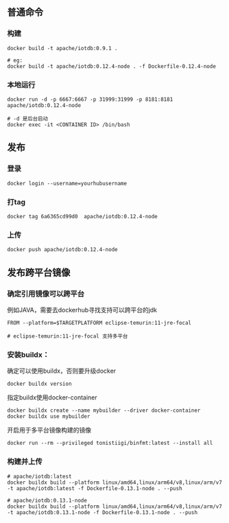 ## 普通命令
### 构建
```
docker build -t apache/iotdb:0.9.1 .

# eg: 
docker build -t apache/iotdb:0.12.4-node . -f Dockerfile-0.12.4-node
```
### 本地运行
```
docker run -d -p 6667:6667 -p 31999:31999 -p 8181:8181 apache/iotdb:0.12.4-node

# -d 是后台启动
docker exec -it <CONTAINER ID> /bin/bash
```


## 发布
### 登录
```
docker login --username=yourhubusername 
```
### 打tag
``` 
docker tag 6a6365cd99d0  apache/iotdb:0.12.4-node
```
### 上传
```
docker push apache/iotdb:0.12.4-node
```
## 发布跨平台镜像
### 确定引用镜像可以跨平台
例如JAVA，需要去dockerhub寻找支持可以跨平台的jdk
```
FROM --platform=$TARGETPLATFORM eclipse-temurin:11-jre-focal

# eclipse-temurin:11-jre-focal 支持多平台
```
### 安装buildx：
确定可以使用buildx，否则要升级docker
```
docker buildx version
```
指定buildx使用docker-container
```
docker buildx create --name mybuilder --driver docker-container
docker buildx use mybuilder
```
开启用于多平台镜像构建的镜像
```
docker run --rm --privileged tonistiigi/binfmt:latest --install all 
```
### 构建并上传
```
# apache/iotdb:latest
docker buildx build --platform linux/amd64,linux/arm64/v8,linux/arm/v7 -t apache/iotdb:latest -f Dockerfile-0.13.1-node . --push

# apache/iotdb:0.13.1-node
docker buildx build --platform linux/amd64,linux/arm64/v8,linux/arm/v7 -t apache/iotdb:0.13.1-node -f Dockerfile-0.13.1-node . --push
```
